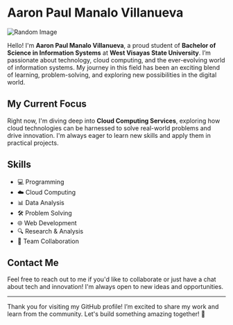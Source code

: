 # Aaron Paul Manalo Villanueva


![Random Image](https://via.placeholder.com/300) 

Hello! I'm **Aaron Paul Manalo Villanueva**, a proud student of **Bachelor of Science in Information Systems** at **West Visayas State University**. I’m passionate about technology, cloud computing, and the ever-evolving world of information systems. My journey in this field has been an exciting blend of learning, problem-solving, and exploring new possibilities in the digital world.


## My Current Focus
Right now, I'm diving deep into **Cloud Computing Services**, exploring how cloud technologies can be harnessed to solve real-world problems and drive innovation. I'm always eager to learn new skills and apply them in practical projects.

## Skills
- 💻 Programming
- ☁️ Cloud Computing
- 📊 Data Analysis
- 🛠️ Problem Solving
- 🌐 Web Development
- 🔍 Research & Analysis
- 🤝 Team Collaboration

## Contact Me
Feel free to reach out to me if you'd like to collaborate or just have a chat about tech and innovation! I'm always open to new ideas and opportunities.

---

Thank you for visiting my GitHub profile! I’m excited to share my work and learn from the community. Let's build something amazing together! 🌟
